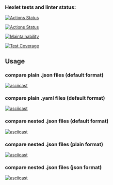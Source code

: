 ### Hexlet tests and linter status:
[![Actions Status](https://github.com/LiliyaSamigullina/python-project-lvl2/workflows/hexlet-check/badge.svg)](https://github.com/LiliyaSamigullina/python-project-lvl2/actions)

[![Actions Status](https://github.com/LiliyaSamigullina/python-project-lvl2/workflows/run-linter/badge.svg)](https://github.com/LiliyaSamigullina/python-project-lvl2/actions)

[![Maintainability](https://api.codeclimate.com/v1/badges/db641a0f83efa59e1224/maintainability)](https://codeclimate.com/github/LiliyaSamigullina/python-project-lvl2/maintainability)

[![Test Coverage](https://api.codeclimate.com/v1/badges/db641a0f83efa59e1224/test_coverage)](https://codeclimate.com/github/LiliyaSamigullina/python-project-lvl2/test_coverage)

## Usage
### compare plain .json files (default format)
[![asciicast](https://asciinema.org/a/6610YBVnISMqvqhLdNBE7141L.svg)](https://asciinema.org/a/6610YBVnISMqvqhLdNBE7141L)

### compare plain .yaml files (default format)
[![asciicast](https://asciinema.org/a/Y8osiuNCdztx6ogXb6tUKeCF7.svg)](https://asciinema.org/a/Y8osiuNCdztx6ogXb6tUKeCF7)

### compare nested .json files (default format)
[![asciicast](https://asciinema.org/a/WhvTMEsE0XZOCJ1pz6Zw80xfb.svg)](https://asciinema.org/a/WhvTMEsE0XZOCJ1pz6Zw80xfb)

### compare nested .json files (plain format)
[![asciicast](https://asciinema.org/a/XdQQx14Ih2XbQmj6uSYhWtwnE.svg)](https://asciinema.org/a/XdQQx14Ih2XbQmj6uSYhWtwnE)

### compare nested .json files (json format)
[![asciicast](https://asciinema.org/a/Lz3mlAV8khe1HHeCF5fGLSdLt.svg)](https://asciinema.org/a/Lz3mlAV8khe1HHeCF5fGLSdLt)
